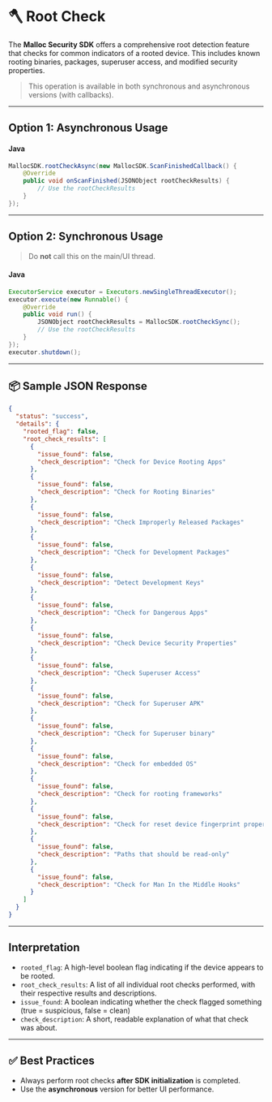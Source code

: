 # 🪓 Root Check

The **Malloc Security SDK** offers a comprehensive root detection feature that checks for common indicators of a rooted device. This includes known rooting binaries, packages, superuser access, and modified security properties.

> This operation is available in both synchronous and asynchronous versions (with callbacks).

---

## Option 1: Asynchronous Usage

####  Java
```java
MallocSDK.rootCheckAsync(new MallocSDK.ScanFinishedCallback() {
    @Override
    public void onScanFinished(JSONObject rootCheckResults) {
        // Use the rootCheckResults
    }
});
```

---

## Option 2: Synchronous Usage

> Do **not** call this on the main/UI thread.

####  Java
```java
ExecutorService executor = Executors.newSingleThreadExecutor();
executor.execute(new Runnable() {
    @Override
    public void run() {
        JSONObject rootCheckResults = MallocSDK.rootCheckSync();
        // Use the rootCheckResults
    }
});
executor.shutdown();
```

---

## 📦 Sample JSON Response

```json
{
  "status": "success",
  "details": {
    "rooted_flag": false,
    "root_check_results": [
      {
        "issue_found": false,
        "check_description": "Check for Device Rooting Apps"
      },
      {
        "issue_found": false,
        "check_description": "Check for Rooting Binaries"
      },
      {
        "issue_found": false,
        "check_description": "Check Improperly Released Packages"
      },
      {
        "issue_found": false,
        "check_description": "Check for Development Packages"
      },
      {
        "issue_found": false,
        "check_description": "Detect Development Keys"
      },
      {
        "issue_found": false,
        "check_description": "Check for Dangerous Apps"
      },
      {
        "issue_found": false,
        "check_description": "Check Device Security Properties"
      },
      {
        "issue_found": false,
        "check_description": "Check Superuser Access"
      },
      {
        "issue_found": false,
        "check_description": "Check for Superuser APK"
      },
      {
        "issue_found": false,
        "check_description": "Check for Superuser binary"
      },
      {
        "issue_found": false,
        "check_description": "Check for embedded OS"
      },
      {
        "issue_found": false,
        "check_description": "Check for rooting frameworks"
      },
      {
        "issue_found": false,
        "check_description": "Check for reset device fingerprint properties"
      },
      {
        "issue_found": false,
        "check_description": "Paths that should be read-only"
      },
      {
        "issue_found": false,
        "check_description": "Check for Man In the Middle Hooks"
      }
    ]
  }
}
```

---

## Interpretation

- `rooted_flag`: A high-level boolean flag indicating if the device appears to be rooted.
- `root_check_results`: A list of all individual root checks performed, with their respective results and descriptions.
- `issue_found`: A boolean indicating whether the check flagged something (true = suspicious, false = clean)
- `check_description`: A short, readable explanation of what that check was about.

---

## ✅ Best Practices

- Always perform root checks **after SDK initialization** is completed.
- Use the **asynchronous** version for better UI performance.
